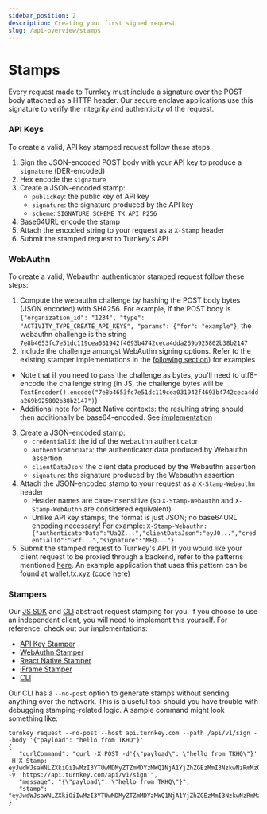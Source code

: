 ```yaml
---
sidebar_position: 2
description: Creating your first signed request
slug: /api-overview/stamps
---
```


# Stamps

Every request made to Turnkey must include a signature over the POST body attached as a HTTP header. Our secure enclave applications use this signature to verify the integrity and authenticity of the request.

### API Keys

To create a valid, API key stamped request follow these steps:

1. Sign the JSON-encoded POST body with your API key to produce a `signature` (DER-encoded)
2. Hex encode the `signature`
3. Create a JSON-encoded stamp:
   - `publicKey`: the public key of API key
   - `signature`: the signature produced by the API key
   - `scheme`: `SIGNATURE_SCHEME_TK_API_P256`
4. Base64URL encode the stamp
5. Attach the encoded string to your request as a `X-Stamp` header
6. Submit the stamped request to Turnkey's API

### WebAuthn

To create a valid, Webauthn authenticator stamped request follow these steps:

1. Compute the webauthn challenge by hashing the POST body bytes (JSON encoded) with SHA256. For example, if the POST body is `{"organization_id": "1234", "type": "ACTIVITY_TYPE_CREATE_API_KEYS", "params": {"for": "example"}`, the webauthn challenge is the string `7e8b4653fc7e51dc119cea031942f4693b4742ceca4dda269b925802b38b2147`
2. Include the challenge amongst WebAuthn signing options. Refer to the existing stamper implementations in the [following section](#stampers)) for examples

- Note that if you need to pass the challenge as bytes, you'll need to utf8-encode the challenge string (in JS, the challenge bytes will be `TextEncoder().encode("7e8b4653fc7e51dc119cea031942f4693b4742ceca4dda269b925802b38b2147")`)
- Additional note for React Native contexts: the resulting string should then additionally be base64-encoded. See [implementation](https://github.com/tkhq/sdk/blob/b52db566e79a65eec8d8e7066053d6a3ac5f3943/packages/react-native-passkey-stamper/src/util.ts#L5-L10)

3. Create a JSON-encoded stamp:
   - `credentialId`: the id of the webauthn authenticator
   - `authenticatorData`: the authenticator data produced by Webauthn assertion
   - `clientDataJson`: the client data produced by the Webauthn assertion
   - `signature`: the signature produced by the Webauthn assertion
4. Attach the JSON-encoded stamp to your request as a `X-Stamp-Webauthn` header
   - Header names are case-insensitive (so `X-Stamp-Webauthn` and `X-Stamp-WebAuthn` are considered equivalent)
   - Unlike API key stamps, the format is just JSON; no base64URL encoding necessary! For example: `X-Stamp-Webauthn: {"authenticatorData":"UaQZ...","clientDataJson":"eyJ0...","credentialId":"Grf...","signature":"MEQ..."}`
5. Submit the stamped request to Turnkey's API. If you would like your client request to be proxied through a backend, refer to the patterns mentioned [here](../../documentation/features/passkeys/integration.md#proxying-signed-requests). An example application that uses this pattern can be found at wallet.tx.xyz (code [here](https://github.com/tkhq/demo-embedded-wallet/))

### Stampers

Our [JS SDK](https://github.com/tkhq/sdk) and [CLI](https://github.com/tkhq/tkcli) abstract request stamping for you. If you choose to use an independent client, you will need to implement this yourself. For reference, check out our implementations:

- [API Key Stamper](https://github.com/tkhq/sdk/blob/main/packages/api-key-stamper)
- [WebAuthn Stamper](https://github.com/tkhq/sdk/blob/main/packages/webauthn-stamper)
- [React Native Stamper](https://github.com/tkhq/sdk/tree/main/packages/react-native-passkey-stamper)
- [iFrame Stamper](https://github.com/tkhq/sdk/tree/main/packages/iframe-stamper)
- [CLI](https://github.com/tkhq/tkcli/blob/main/src/cmd/turnkey/pkg/request.go)

Our CLI has a `--no-post` option to generate stamps without sending anything over the network. This is a useful tool should you have trouble with debugging stamping-related logic. A sample command might look something like:

```
turnkey request --no-post --host api.turnkey.com --path /api/v1/sign --body '{"payload": "hello from TKHQ"}'
{
   "curlCommand": "curl -X POST -d'{\"payload\": \"hello from TKHQ\"}' -H'X-Stamp: eyJwdWJsaWNLZXkiOiIwMzI3YTUwMDMyZTZmMDYzMWQ1NjA1YjZhZGEzMmI3NzkwNzRmMzQ2ZTgxYjY4ZTEyODAxNjQwZjFjOWVlMDNkYWUiLCJzaWduYXR1cmUiOiIzMDQ0MDIyMDM2MjNkZWZkNjE4ZWIzZTIxOTk3MDQ5NjQwN2ViZTkyNDQ3MzE3ZGFkNzVlNDEyYmQ0YTYyNjdjM2I1ZTIyMjMwMjIwMjQ1Yjc0MDg0OGE3MmQwOGI2MGQ2Yzg0ZjMzOTczN2I2M2RiM2JjYmFkYjNiZDBkY2IxYmZiODY1NzE1ZDhiNSIsInNjaGVtZSI6IlNJR05BVFVSRV9TQ0hFTUVfVEtfQVBJX1AyNTYifQ' -v 'https://api.turnkey.com/api/v1/sign'",
   "message": "{\"payload\": \"hello from TKHQ\"}",
   "stamp": "eyJwdWJsaWNLZXkiOiIwMzI3YTUwMDMyZTZmMDYzMWQ1NjA1YjZhZGEzMmI3NzkwNzRmMzQ2ZTgxYjY4ZTEyODAxNjQwZjFjOWVlMDNkYWUiLCJzaWduYXR1cmUiOiIzMDQ0MDIyMDM2MjNkZWZkNjE4ZWIzZTIxOTk3MDQ5NjQwN2ViZTkyNDQ3MzE3ZGFkNzVlNDEyYmQ0YTYyNjdjM2I1ZTIyMjMwMjIwMjQ1Yjc0MDg0OGE3MmQwOGI2MGQ2Yzg0ZjMzOTczN2I2M2RiM2JjYmFkYjNiZDBkY2IxYmZiODY1NzE1ZDhiNSIsInNjaGVtZSI6IlNJR05BVFVSRV9TQ0hFTUVfVEtfQVBJX1AyNTYifQ"
}
```
